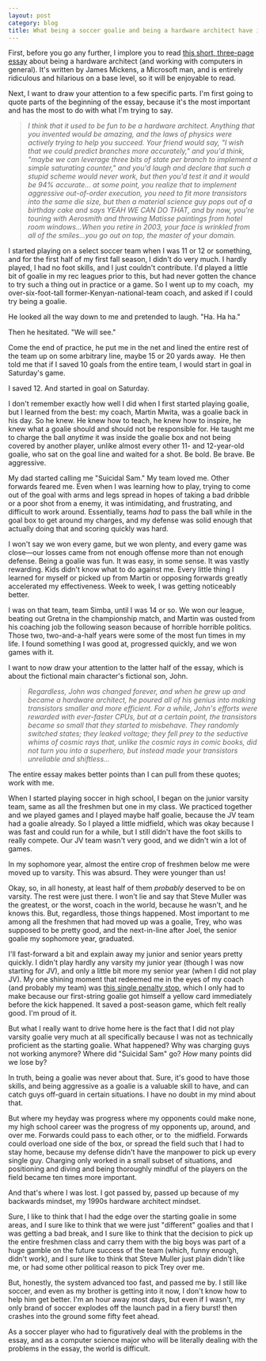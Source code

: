 ```yaml
---
layout: post
category: blog
title: What being a soccer goalie and being a hardware architect have in common
---
```

First, before you go any further, I implore you to read [this short, three-page essay](https://www.usenix.org/system/files/1309_14-17_mickens.pdf) about being a hardware architect (and working with computers in general). It's written by James Mickens, a Microsoft man, and is entirely ridiculous and hilarious on a base level, so it will be enjoyable to read.

Next, I want to draw your attention to a few specific parts. I'm first going to quote parts of the beginning of the essay, because it's the most important and has the most to do with what I'm trying to say.

>*I think that it used to be fun to be a hardware architect. Anything that you invented would be amazing, and the laws of physics were actively trying to help you succeed. Your friend would say, "I wish that we could predict branches more accurately," and you'd think, "maybe we can leverage three bits of state per branch to implement a simple saturating counter," and you'd laugh and declare that such a stupid scheme would never work, but then you'd test it and it would be 94% accurate... at some point, you realize that to implement aggressive out-of-order execution, you need to fit more transistors into the same die size, but then a material science guy pops out of a birthday cake and says YEAH WE CAN DO THAT, and by now, you're touring with Aerosmith and throwing Matisse paintings from hotel room windows…When you retire in 2003, your face is wrinkled from all of the smiles…you go out on top, the master of your domain.*

I started playing on a select soccer team when I was 11 or 12 or something, and for the first half of my first fall season, I didn't do very much. I hardly played, I had no foot skills, and I just couldn't contribute. I'd played a little bit of goalie in my rec leagues prior to this, but had never gotten the chance to try such a thing out in practice or a game. So I went up to my coach,  my over-six-foot-tall former-Kenyan-national-team coach, and asked if I could try being a goalie.

He looked all the way down to me and pretended to laugh. "Ha. Ha ha."

Then he hesitated. "We will see."

Come the end of practice, he put me in the net and lined the entire rest of the team up on some arbitrary line, maybe 15 or 20 yards away.  He then told me that if I saved 10 goals from the entire team, I would start in goal in Saturday's game.

I saved 12. And started in goal on Saturday.

I don't remember exactly how well I did when I first started playing goalie, but I learned from the best: my coach, Martin Mwita, was a goalie back in his day. So he knew. He knew how to teach, he knew how to inspire, he knew what a goalie should and should not be responsible for. He taught me to charge the ball *anytime* it was inside the goalie box and not being covered by another player, unlike almost every other 11- and 12-year-old goalie, who sat on the goal line and waited for a shot. Be bold. Be brave. Be aggressive.

My dad started calling me "Suicidal Sam." My team loved me. Other forwards feared me. Even when I was learning how to play, trying to come out of the goal with arms and legs spread in hopes of taking a bad dribble or a poor shot from a enemy, it was intimidating, and frustrating, and difficult to work around. Essentially, teams *had* to pass the ball while in the goal box to get around my charges, and my defense was solid enough that actually doing that and scoring quickly was hard.

I won't say we won every game, but we won plenty, and every game was close—our losses came from not enough offense more than not enough defense. Being a goalie was fun. It was easy, in some sense. It was vastly rewarding. Kids didn't know what to do against me. Every little thing I learned for myself or picked up from Martin or opposing forwards greatly accelerated my effectiveness. Week to week, I was getting noticeably better.

I was on that team, team Simba, until I was 14 or so. We won our league, beating out Gretna in the championship match, and Martin was ousted from his coaching job the following season because of horrible horrible politics. Those two, two-and-a-half years were some of the most fun times in my life. I found something I was good at, progressed quickly, and we won games with it.

I want to now draw your attention to the latter half of the essay, which is about the fictional main character's fictional son, John.

>*Regardless, John was changed forever, and when he grew up and became a hardware architect, he poured all of his genius into making transistors smaller and more efficient. For a while, John's efforts were rewarded with ever-faster CPUs, but at a certain point, the transistors became so small that they started to misbehave. They randomly switched states; they leaked voltage; they fell prey to the seductive whims of cosmic rays that, unlike the cosmic rays in comic books, did not turn you into a superhero, but instead made your transistors unreliable and shiftless...*

The entire essay makes better points than I can pull from these quotes; work with me.

When I started playing soccer in high school, I began on the junior varsity team, same as all the freshmen but one in my class. We practiced together and we played games and I played maybe half goalie, because the JV team had a goalie already. So I played a little midfield, which was okay because I was fast and could run for a while, but I still didn't have the foot skills to really compete. Our JV team wasn't very good, and we didn't win a lot of games.

In my sophomore year, almost the entire crop of freshmen below me were moved up to varsity. This was absurd. They were younger than us!

Okay, so, in all honesty, at least half of them *probably* deserved to be on varsity. The rest were just there. I won't lie and say that Steve Muller was the greatest, or the worst, coach in the world, because he wasn't, and he knows this. But, regardless, those things happened. Most important to me among all the freshmen that had moved up was a goalie, Trey, who was supposed to be pretty good, and the next-in-line after Joel, the senior goalie my sophomore year, graduated.

I'll fast-forward a bit and explain away my junior and senior years pretty quickly. I didn't play hardly any varsity my junior year (though I was now starting for JV), and only a little bit more my senior year (when I did not play JV). My one shining moment that redeemed me in the eyes of my coach (and probably my team) was [this single penalty stop](http://www.youtube.com/watch?v=OCUnrq4XeI4), which I only had to make because our first-string goalie got himself a yellow card immediately before the kick happened. It saved a post-season game, which felt really good. I'm proud of it.

But what I really want to drive home here is the fact that I did not play varsity goalie very much at all specifically because I was not as technically proficient as the starting goalie. What happened? Why was charging guys not working anymore? Where did "Suicidal Sam" go? *How* many points did we lose by?

In truth, being a goalie was never about that. Sure, it's good to have those skills, and being aggressive as a goalie is a valuable skill to have, and can catch guys off-guard in certain situations. I have no doubt in my mind about that.

But where my heyday was progress where my opponents could make none, my high school career was the progress of my opponents up, around, and over me. Forwards could pass to each other, or to  the midfield. Forwards could overload one side of the box, or spread the field such that I had to stay home, because my defense didn't have the manpower to pick up every single guy. Charging only worked in a small subset of situations, and positioning and diving and being thoroughly mindful of the players on the field became ten times more important.

And that's where I was lost. I got passed by, passed up because of my backwards mindset, my 1990s hardware architect mindset.

Sure, I like to think that I had the edge over the starting goalie in some areas, and I sure like to think that we were just "different" goalies and that I was getting a bad break, and I sure like to think that the decision to pick up the entire freshmen class and carry them with the big boys was part of a huge gamble on the future success of the team (which, funny enough, didn't work), and I sure like to think that Steve Muller just plain didn't like me, or had some other political reason to pick Trey over me.

But, honestly, the system advanced too fast, and passed me by. I still like soccer, and even as my brother is getting into it now, I don't know how to help him get better. I'm an hour away most days, but even if I wasn't, my only brand of soccer explodes off the launch pad in a fiery burst! then crashes into the ground some fifty feet ahead.

As a soccer player who had to figuratively deal with the problems in the essay, and as a computer science major who will be literally dealing with the problems in the essay, the world is difficult.
